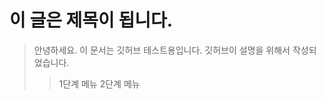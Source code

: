 이 글은 제목이 됩니다.
=========================
>안녕하세요. 이 문서는 깃허브 테스트용입니다.
>깃허브이 설명을 위해서 작성되었습니다.
>>1단계 메뉴
>>2단계 메뉴
